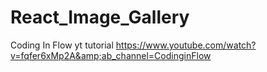 # React_Image_Gallery
Coding In Flow yt tutorial https://www.youtube.com/watch?v=fqfer6xMp2A&amp;ab_channel=CodinginFlow
